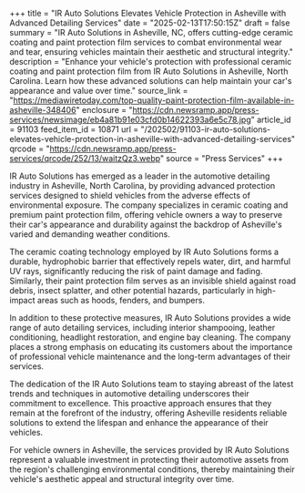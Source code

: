 +++
title = "IR Auto Solutions Elevates Vehicle Protection in Asheville with Advanced Detailing Services"
date = "2025-02-13T17:50:15Z"
draft = false
summary = "IR Auto Solutions in Asheville, NC, offers cutting-edge ceramic coating and paint protection film services to combat environmental wear and tear, ensuring vehicles maintain their aesthetic and structural integrity."
description = "Enhance your vehicle's protection with professional ceramic coating and paint protection film from IR Auto Solutions in Asheville, North Carolina. Learn how these advanced solutions can help maintain your car's appearance and value over time."
source_link = "https://mediawiretoday.com/top-quality-paint-protection-film-available-in-asheville-348406"
enclosure = "https://cdn.newsramp.app/press-services/newsimage/eb4a81b91e03cfd0b14622393a6e5c78.jpg"
article_id = 91103
feed_item_id = 10871
url = "/202502/91103-ir-auto-solutions-elevates-vehicle-protection-in-asheville-with-advanced-detailing-services"
qrcode = "https://cdn.newsramp.app/press-services/qrcode/252/13/waitzQz3.webp"
source = "Press Services"
+++

<p>IR Auto Solutions has emerged as a leader in the automotive detailing industry in Asheville, North Carolina, by providing advanced protection services designed to shield vehicles from the adverse effects of environmental exposure. The company specializes in ceramic coating and premium paint protection film, offering vehicle owners a way to preserve their car's appearance and durability against the backdrop of Asheville's varied and demanding weather conditions.</p><p>The ceramic coating technology employed by IR Auto Solutions forms a durable, hydrophobic barrier that effectively repels water, dirt, and harmful UV rays, significantly reducing the risk of paint damage and fading. Similarly, their paint protection film serves as an invisible shield against road debris, insect splatter, and other potential hazards, particularly in high-impact areas such as hoods, fenders, and bumpers.</p><p>In addition to these protective measures, IR Auto Solutions provides a wide range of auto detailing services, including interior shampooing, leather conditioning, headlight restoration, and engine bay cleaning. The company places a strong emphasis on educating its customers about the importance of professional vehicle maintenance and the long-term advantages of their services.</p><p>The dedication of the IR Auto Solutions team to staying abreast of the latest trends and techniques in automotive detailing underscores their commitment to excellence. This proactive approach ensures that they remain at the forefront of the industry, offering Asheville residents reliable solutions to extend the lifespan and enhance the appearance of their vehicles.</p><p>For vehicle owners in Asheville, the services provided by IR Auto Solutions represent a valuable investment in protecting their automotive assets from the region's challenging environmental conditions, thereby maintaining their vehicle's aesthetic appeal and structural integrity over time.</p>